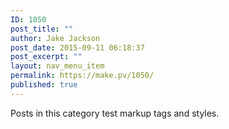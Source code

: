```yaml
---
ID: 1050
post_title: ""
author: Jake Jackson
post_date: 2015-09-11 06:18:37
post_excerpt: ""
layout: nav_menu_item
permalink: https://make.pv/1050/
published: true
---
```

Posts in this category test markup tags and styles.